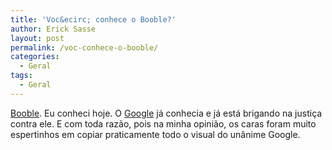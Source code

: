 ```yaml
---
title: 'Voc&ecirc; conhece o Booble?'
author: Erick Sasse
layout: post
permalink: /voc-conhece-o-booble/
categories:
  - Geral
tags:
  - Geral
---
```

[Booble][1]. Eu conheci hoje. O [Google][2] j&aacute; conhecia e j&aacute; est&aacute; brigando na justi&ccedil;a contra ele. E com toda raz&atilde;o, pois na minha opini&atilde;o, os caras foram muito espertinhos em copiar praticamente todo o visual do un&acirc;nime Google.

 [1]: http://www.booble.com/
 [2]: http://www.google.com